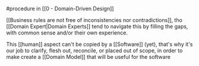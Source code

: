 #procedure in [[0 - Domain-Driven Design]]

[[Business rules are not free of inconsistencies nor contradictions]], tho [[Domain Expert|Domain Experts]] tend to navigate this by filling the gaps, with common sense and/or their own experience.

This [[human]] aspect can't be copied by a [[Software]] (yet), that's why it's our job to clarify, flesh out, reconcile, or placed out of scope, in order to make create a [[Domain Model]] that will be useful for the software